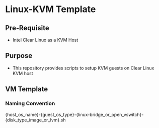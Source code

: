 # Linux-KVM Template

## Pre-Requisite
* Intel Clear Linux as a KVM Host

## Purpose
* This repository provides scripts to setup KVM guests on Clear Linux KVM host

## VM Template
### Naming Convention
{host_os_name}-{guest_os_type}-{linux-bridge_or_open_vswitch}-{disk_type_image_or_lvm}.sh
